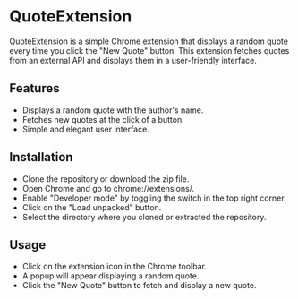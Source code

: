 # QuoteExtension

QuoteExtension is a simple Chrome extension that displays a random quote every time you click the "New Quote" button. This extension fetches quotes from an external API and displays them in a user-friendly interface.

## Features

- Displays a random quote with the author's name.
- Fetches new quotes at the click of a button.
- Simple and elegant user interface.

## Installation

- Clone the repository or download the zip file.
- Open Chrome and go to chrome://extensions/.
- Enable "Developer mode" by toggling the switch in the top right corner.
- Click on the "Load unpacked" button.
- Select the directory where you cloned or extracted the repository.

## Usage

- Click on the extension icon in the Chrome toolbar.
- A popup will appear displaying a random quote.
- Click the "New Quote" button to fetch and display a new quote.
